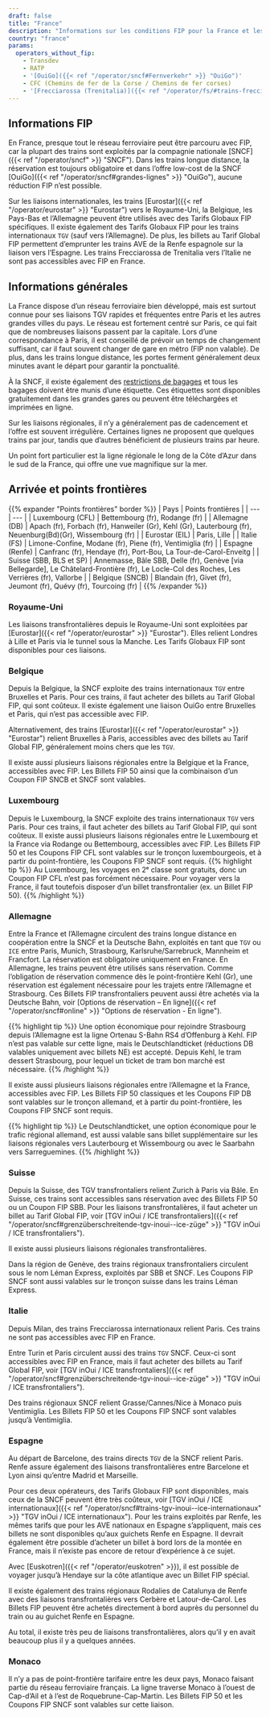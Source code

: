 ```yaml
---
draft: false
title: "France"
description: "Informations sur les conditions FIP pour la France et les opérateurs où les réductions peuvent être utilisées."
country: "france"
params:
  operators_without_fip:
    - Transdev
    - RATP
    - '[OuiGo]({{< ref "/operator/sncf#Fernverkehr" >}} "OuiGo")'
    - CFC (Chemins de fer de la Corse / Chemins de fer corses)
    - '[Frecciarossa (Trenitalia)]({{< ref "/operator/fs/#trains-frecciarossa-internationaux-vers-paris" >}} "Frecciarossa (Trenitalia)")'
---
```


## Informations FIP

En France, presque tout le réseau ferroviaire peut être parcouru avec FIP, car la plupart des trains sont exploités par la compagnie nationale [SNCF]({{< ref "/operator/sncf" >}} "SNCF"). Dans les trains longue distance, la réservation est toujours obligatoire et dans l’offre low-cost de la SNCF [OuiGo]({{< ref "/operator/sncf#grandes-lignes" >}} "OuiGo"), aucune réduction FIP n’est possible.

Sur les liaisons internationales, les trains [Eurostar]({{< ref "/operator/eurostar" >}} "Eurostar") vers le Royaume-Uni, la Belgique, les Pays-Bas et l’Allemagne peuvent être utilisés avec des Tarifs Globaux FIP spécifiques. Il existe également des Tarifs Globaux FIP pour les trains internationaux `TGV` (sauf vers l’Allemagne). De plus, les billets au Tarif Global FIP permettent d’emprunter les trains AVE de la Renfe espagnole sur la liaison vers l’Espagne. Les trains Frecciarossa de Trenitalia vers l’Italie ne sont pas accessibles avec FIP en France.

## Informations générales

La France dispose d’un réseau ferroviaire bien développé, mais est surtout connue pour ses liaisons TGV rapides et fréquentes entre Paris et les autres grandes villes du pays. Le réseau est fortement centré sur Paris, ce qui fait que de nombreuses liaisons passent par la capitale. Lors d’une correspondance à Paris, il est conseillé de prévoir un temps de changement suffisant, car il faut souvent changer de gare en métro (FIP non valable). De plus, dans les trains longue distance, les portes ferment généralement deux minutes avant le départ pour garantir la ponctualité.

À la SNCF, il existe également des [restrictions de bagages](https://www.sncf-voyageurs.com/en/travel-with-us/in-france/tgv-inoui/your-luggage-and-lockers/) et tous les bagages doivent être munis d’une étiquette. Ces étiquettes sont disponibles gratuitement dans les grandes gares ou peuvent être téléchargées et imprimées en ligne.

Sur les liaisons régionales, il n’y a généralement pas de cadencement et l’offre est souvent irrégulière. Certaines lignes ne proposent que quelques trains par jour, tandis que d’autres bénéficient de plusieurs trains par heure.

Un point fort particulier est la ligne régionale le long de la Côte d’Azur dans le sud de la France, qui offre une vue magnifique sur la mer.

## Arrivée et points frontières

{{% expander "Points frontières" border %}}
| Pays | Points frontières |
| --- | --- |
| Luxembourg (CFL) | Bettembourg (fr), Rodange (fr) |
| Allemagne (DB) | Apach (fr), Forbach (fr), Hanweiler (Gr), Kehl (Gr), Lauterbourg (fr), Neuenburg(Bd)(Gr), Wissembourg (fr) |
| Eurostar (EIL) | Paris, Lille |
| Italie (FS) | Limone-Confine, Modane (fr), Piene (fr), Ventimiglia (fr) |
| Espagne (Renfe) | Canfranc (fr), Hendaye (fr), Port-Bou, La Tour-de-Carol-Enveitg |
| Suisse (SBB, BLS et SP) | Annemasse, Bâle SBB, Delle (fr), Genève [via Bellegarde], Le Châtelard-Frontière (fr), Le Locle-Col des Roches, Les Verrières (fr), Vallorbe |
| Belgique (SNCB) | Blandain (fr), Givet (fr), Jeumont (fr), Quévy (fr), Tourcoing (fr) |
{{% /expander %}}

### Royaume-Uni

Les liaisons transfrontalières depuis le Royaume-Uni sont exploitées par [Eurostar]({{< ref "/operator/eurostar" >}} "Eurostar"). Elles relient Londres à Lille et Paris via le tunnel sous la Manche. Les Tarifs Globaux FIP sont disponibles pour ces liaisons.

### Belgique

Depuis la Belgique, la SNCF exploite des trains internationaux `TGV` entre Bruxelles et Paris. Pour ces trains, il faut acheter des billets au Tarif Global FIP, qui sont coûteux. Il existe également une liaison OuiGo entre Bruxelles et Paris, qui n’est pas accessible avec FIP.

Alternativement, des trains [Eurostar]({{< ref "/operator/eurostar" >}} "Eurostar") relient Bruxelles à Paris, accessibles avec des billets au Tarif Global FIP, généralement moins chers que les `TGV`.

Il existe aussi plusieurs liaisons régionales entre la Belgique et la France, accessibles avec FIP. Les Billets FIP 50 ainsi que la combinaison d’un Coupon FIP SNCB et SNCF sont valables.

### Luxembourg

Depuis le Luxembourg, la SNCF exploite des trains internationaux `TGV` vers Paris. Pour ces trains, il faut acheter des billets au Tarif Global FIP, qui sont coûteux. Il existe aussi plusieurs liaisons régionales entre le Luxembourg et la France via Rodange ou Bettembourg, accessibles avec FIP. Les Billets FIP 50 et les Coupons FIP CFL sont valables sur le tronçon luxembourgeois, et à partir du point-frontière, les Coupons FIP SNCF sont requis.
{{% highlight tip %}}
Au Luxembourg, les voyages en 2ᵉ classe sont gratuits, donc un Coupon FIP CFL n’est pas forcément nécessaire. Pour voyager vers la France, il faut toutefois disposer d’un billet transfrontalier (ex. un Billet FIP 50).
{{% /highlight %}}

### Allemagne

Entre la France et l’Allemagne circulent des trains longue distance en coopération entre la SNCF et la Deutsche Bahn, exploités en tant que `TGV` ou `ICE` entre Paris, Munich, Strasbourg, Karlsruhe/Sarrebruck, Mannheim et Francfort. La réservation est obligatoire uniquement en France. En Allemagne, les trains peuvent être utilisés sans réservation. Comme l’obligation de réservation commence dès le point-frontière Kehl (Gr), une réservation est également nécessaire pour les trajets entre l’Allemagne et Strasbourg. Ces Billets FIP transfrontaliers peuvent aussi être achetés via la Deutsche Bahn, voir [Options de réservation – En ligne]({{< ref "/operator/sncf#online" >}} "Options de réservation - En ligne").

{{% highlight tip %}}
Une option économique pour rejoindre Strasbourg depuis l’Allemagne est la ligne Ortenau S-Bahn RS4 d’Offenburg à Kehl. FIP n’est pas valable sur cette ligne, mais le Deutschlandticket (réductions DB valables uniquement avec billets NE) est accepté. Depuis Kehl, le tram dessert Strasbourg, pour lequel un ticket de tram bon marché est nécessaire.
{{% /highlight %}}

Il existe aussi plusieurs liaisons régionales entre l’Allemagne et la France, accessibles avec FIP. Les Billets FIP 50 classiques et les Coupons FIP DB sont valables sur le tronçon allemand, et à partir du point-frontière, les Coupons FIP SNCF sont requis.

{{% highlight tip %}}
Le Deutschlandticket, une option économique pour le trafic régional allemand, est aussi valable sans billet supplémentaire sur les liaisons régionales vers Lauterbourg et Wissembourg ou avec le Saarbahn vers Sarreguemines.
{{% /highlight %}}

### Suisse

Depuis la Suisse, des TGV transfrontaliers relient Zurich à Paris via Bâle. En Suisse, ces trains sont accessibles sans réservation avec des Billets FIP 50 ou un Coupon FIP SBB. Pour les liaisons transfrontalières, il faut acheter un billet au Tarif Global FIP, voir [TGV inOui / ICE transfrontaliers]({{< ref "/operator/sncf#grenzüberschreitende-tgv-inoui--ice-züge" >}} "TGV inOui / ICE transfrontaliers").

Il existe aussi plusieurs liaisons régionales transfrontalières.

Dans la région de Genève, des trains régionaux transfrontaliers circulent sous le nom Léman Express, exploités par SBB et SNCF. Les Coupons FIP SNCF sont aussi valables sur le tronçon suisse dans les trains Léman Express.

### Italie

Depuis Milan, des trains Frecciarossa internationaux relient Paris. Ces trains ne sont pas accessibles avec FIP en France.

Entre Turin et Paris circulent aussi des trains `TGV` SNCF. Ceux-ci sont accessibles avec FIP en France, mais il faut acheter des billets au Tarif Global FIP, voir [TGV inOui / ICE transfrontaliers]({{< ref "/operator/sncf#grenzüberschreitende-tgv-inoui--ice-züge" >}} "TGV inOui / ICE transfrontaliers").

Des trains régionaux SNCF relient Grasse/Cannes/Nice à Monaco puis Ventimiglia. Les Billets FIP 50 et les Coupons FIP SNCF sont valables jusqu’à Ventimiglia.

### Espagne

Au départ de Barcelone, des trains directs `TGV` de la SNCF relient Paris. Renfe assure également des liaisons transfrontalières entre Barcelone et Lyon ainsi qu’entre Madrid et Marseille.

Pour ces deux opérateurs, des Tarifs Globaux FIP sont disponibles, mais ceux de la SNCF peuvent être très coûteux, voir [TGV inOui / ICE internationaux]({{< ref "/operator/sncf#trains-tgv-inoui--ice-internationaux" >}} "TGV inOui / ICE internationaux"). Pour les trains exploités par Renfe, les mêmes tarifs que pour les AVE nationaux en Espagne s’appliquent, mais ces billets ne sont disponibles qu’aux guichets Renfe en Espagne. Il devrait également être possible d’acheter un billet à bord lors de la montée en France, mais il n’existe pas encore de retour d’expérience à ce sujet.

Avec [Euskotren]({{< ref "/operator/euskotren" >}}), il est possible de voyager jusqu’à Hendaye sur la côte atlantique avec un Billet FIP spécial.

Il existe également des trains régionaux Rodalies de Catalunya de Renfe avec des liaisons transfrontalières vers Cerbère et Latour-de-Carol. Les Billets FIP peuvent être achetés directement à bord auprès du personnel du train ou au guichet Renfe en Espagne.

Au total, il existe très peu de liaisons transfrontalières, alors qu’il y en avait beaucoup plus il y a quelques années.

### Monaco

Il n’y a pas de point-frontière tarifaire entre les deux pays, Monaco faisant partie du réseau ferroviaire français. La ligne traverse Monaco à l’ouest de Cap-d’Ail et à l’est de Roquebrune-Cap-Martin. Les Billets FIP 50 et les Coupons FIP SNCF sont valables sur cette liaison.
